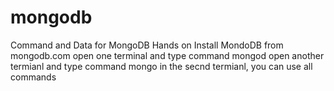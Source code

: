 # mongodb
Command and Data for MongoDB Hands on
Install MondoDB from mongodb.com
open one terminal and type command mongod
open another termianl and type command mongo
in the secnd termianl, you can use all commands
